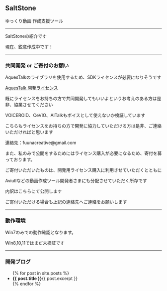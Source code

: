 ## SaltStone

<!-- https://fuunacreative.github.io/SaltStone/ -->


ゆっくり動画 作成支援ツール

<hr>
<p>SaltStoneの紹介です</p>
<p>現在、鋭意作成中です！</p>


<hr>
<h3 id="donation">共同開発 or ご寄付のお願い</h3>
<p>AquesTalkのライブラリを使用するため、SDKライセンスが必要になりそうです</p>
<p><a href="https://a-quest.shop/?category_id=612f3dbc0f9a22719615d5f8">AquesTalk 開発ライセンス</a></p>
<p>既にライセンスをお持ちの方で共同開発してもいいよというお考えのある方は是非、協業させてください</p>
<p>VOICEROID、CeVIO、AITalkもボイスとして使えないか検証しています</p>
<p>こちらもライセンスをお持ちの方で開発に協力していただける方は是非、ご連絡いただければと思います</p>
<p>連絡先：fuunacreative@gmail.com</p>
<p>また、私のみで公開をするためにはライセンス購入が必要になるため、寄付を募っております。</p>
<p>ご寄付いただいたものは、開発用ライセンス購入に利用させていただくとともに</p>
<p>Aviutlなどの動画作成ツール開発者さまにも分配させていただく所存です</p>
<p>内訳はこちらにて公開します</p>
<p>ご寄付いただける場合も上記の連絡先へご連絡をお願いします</p>


<hr>
<h3>動作環境</h3>
<p>Win7のみでの動作確認となります。</p>
<p>Win8,10,11ではまだ未検証です</p>


<hr>
<h3 id="blog">開発ブログ</h3>
<ul>
  {% for post in site.posts %}
    <li>
      <span><b>{{ post.title }}</b></span><span>{{ post.excerpt }}</span>
    </li>
  {% endfor %}
</ul>
